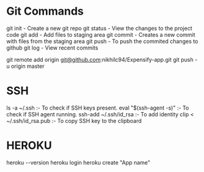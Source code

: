 # Git Commands

git init - Create a new git repo
git status - View the changes to the project code
git add - Add files to staging area
git commit - Creates a new commit with files from the staging area
git push - To push the commited changes to github
git log - View recent commits

git remote add origin git@github.com:nikhilc94/Expensify-app.git
git push -u origin master

# SSH
ls -a ~/.ssh 			 :- To check if SSH keys present.
eval "$(ssh-agent -s)"   :- To check if SSH agent running.
ssh-add ~/.ssh/id_rsa    :- To add identity
clip < ~/.ssh/id_rsa.pub :- To copy SSH key to the clipboard

# HEROKU

heroku --version
heroku login
heroku create "App name"


